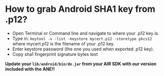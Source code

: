 How to grab Android SHA1 key from .p12?
=======================================
- Open Terminal or Command line and navigate to where your .p12 key is.
- Type in: `keytool -v -list -keystore mycert.p12 -storetype pkcs12` where mycert.p12 is the filename of your .p12 key.
- Enter keystore password (the one you used when exported .p12 key).
- Copy sha1 fingerprint signature bytes text


**Update your `lib/android/bin/dx.jar` from your AIR SDK with our version included with the ANE!!**